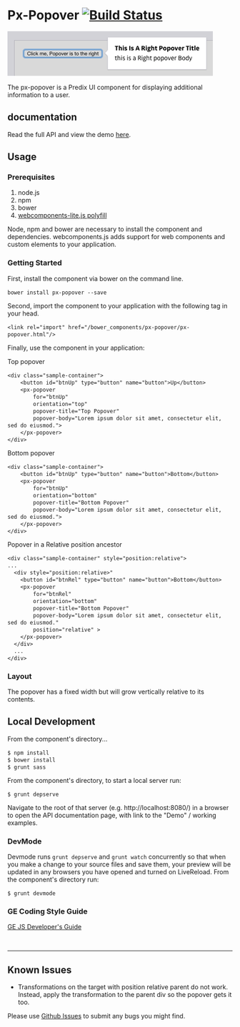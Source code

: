 # Px-Popover [![Build Status](https://travis-ci.org/PredixDev/px-popover.svg?branch=master)](https://travis-ci.org/PredixDev/px-popover)

[![px-app-nav demo](px-popover.png?raw=true)](https://github.com/PredixDev/px-popover)


The px-popover is a Predix UI component for displaying additional information to a user.

## documentation

Read the full API and view the demo [here](https://predixdev.github.io/px-popover).

## Usage

### Prerequisites
1. node.js
2. npm
3. bower
4. [webcomponents-lite.js polyfill](https://github.com/webcomponents/webcomponentsjs)

Node, npm and bower are necessary to install the component and dependencies. webcomponents.js adds support for web components and custom elements to your application.

### Getting Started

First, install the component via bower on the command line.

```
bower install px-popover --save
```

Second, import the component to your application with the following tag in your head.

```
<link rel="import" href="/bower_components/px-popover/px-popover.html"/>
```

Finally, use the component in your application:

Top popover
```
<div class="sample-container">
    <button id="btnUp" type="button" name="button">Up</button>
    <px-popover
        for="btnUp"
        orientation="top"
        popover-title="Top Popover"
        popover-body="Lorem ipsum dolor sit amet, consectetur elit, sed do eiusmod.">
    </px-popover>
</div>
```

Bottom popover
```
<div class="sample-container">
    <button id="btnUp" type="button" name="button">Bottom</button>
    <px-popover
        for="btnUp"
        orientation="bottom"
        popover-title="Bottom Popover"
        popover-body="Lorem ipsum dolor sit amet, consectetur elit, sed do eiusmod.">
    </px-popover>
</div>
```

Popover in a Relative position ancestor
```
<div class="sample-container" style="position:relative">
...
  <div style="position:relative>"
    <button id="btnRel" type="button" name="button">Bottom</button>
    <px-popover
        for="btnRel"
        orientation="bottom"
        popover-title="Bottom Popover"
        popover-body="Lorem ipsum dolor sit amet, consectetur elit, sed do eiusmod."
        position="relative" >
    </px-popover>
  </div>
  ...
</div>
```

### Layout

The popover has a fixed width but will grow vertically relative to its contents.

## Local Development

From the component's directory...

```
$ npm install
$ bower install
$ grunt sass
```

From the component's directory, to start a local server run:

```
$ grunt depserve
```

Navigate to the root of that server (e.g. http://localhost:8080/) in a browser to open the API documentation page, with link to the "Demo" / working examples.


### DevMode
Devmode runs `grunt depserve` and `grunt watch` concurrently so that when you make a change to your source files and save them, your preview will be updated in any browsers you have opened and turned on LiveReload.
From the component's directory run:

```
$ grunt devmode
```

### GE Coding Style Guide
[GE JS Developer's Guide](https://github.com/GeneralElectric/javascript)

<br />
<hr />

## Known Issues
* Transformations on the target with position relative parent do not work. Instead, apply the transformation to the parent div so the popover gets it too.

Please use [Github Issues](https://github.com/PredixDev/px-popover/issues) to submit any bugs you might find.
